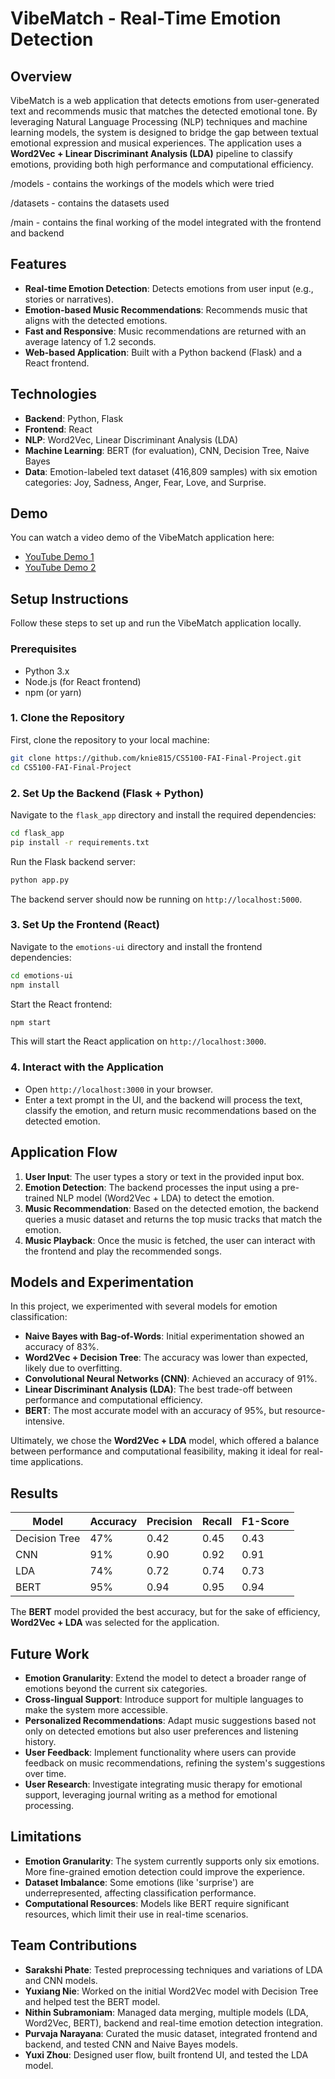 # VibeMatch - Real-Time Emotion Detection

## Overview
VibeMatch is a web application that detects emotions from user-generated text and recommends music that matches the detected emotional tone. By leveraging Natural Language Processing (NLP) techniques and machine learning models, the system is designed to bridge the gap between textual emotional expression and musical experiences. The application uses a **Word2Vec + Linear Discriminant Analysis (LDA)** pipeline to classify emotions, providing both high performance and computational efficiency.

/models - contains the workings of the models which were tried

/datasets - contains the datasets used

/main - contains the final working of the model integrated with the frontend and backend

## Features
- **Real-time Emotion Detection**: Detects emotions from user input (e.g., stories or narratives).
- **Emotion-based Music Recommendations**: Recommends music that aligns with the detected emotions.
- **Fast and Responsive**: Music recommendations are returned with an average latency of 1.2 seconds.
- **Web-based Application**: Built with a Python backend (Flask) and a React frontend.

## Technologies
- **Backend**: Python, Flask
- **Frontend**: React
- **NLP**: Word2Vec, Linear Discriminant Analysis (LDA)
- **Machine Learning**: BERT (for evaluation), CNN, Decision Tree, Naive Bayes
- **Data**: Emotion-labeled text dataset (416,809 samples) with six emotion categories: Joy, Sadness, Anger, Fear, Love, and Surprise.

## Demo
You can watch a video demo of the VibeMatch application here:  
- [YouTube Demo 1](https://www.youtube.com/watch?v=kVTiYsABm4o&t=1s)
- [YouTube Demo 2](https://www.youtube.com/watch?v=0ESAUNm3Ia8)

## Setup Instructions

Follow these steps to set up and run the VibeMatch application locally.

### Prerequisites
- Python 3.x
- Node.js (for React frontend)
- npm (or yarn)

### 1. Clone the Repository
First, clone the repository to your local machine:
```bash
git clone https://github.com/knie815/CS5100-FAI-Final-Project.git
cd CS5100-FAI-Final-Project
```

### 2. Set Up the Backend (Flask + Python)
Navigate to the `flask_app` directory and install the required dependencies:
```bash
cd flask_app
pip install -r requirements.txt
```
Run the Flask backend server:
```bash
python app.py
```
The backend server should now be running on `http://localhost:5000`.

### 3. Set Up the Frontend (React)
Navigate to the `emotions-ui` directory and install the frontend dependencies:
```bash
cd emotions-ui
npm install
```
Start the React frontend:
```bash
npm start
```
This will start the React application on `http://localhost:3000`.

### 4. Interact with the Application
- Open `http://localhost:3000` in your browser.
- Enter a text prompt in the UI, and the backend will process the text, classify the emotion, and return music recommendations based on the detected emotion.

## Application Flow

1. **User Input**: The user types a story or text in the provided input box.
2. **Emotion Detection**: The backend processes the input using a pre-trained NLP model (Word2Vec + LDA) to detect the emotion.
3. **Music Recommendation**: Based on the detected emotion, the backend queries a music dataset and returns the top music tracks that match the emotion.
4. **Music Playback**: Once the music is fetched, the user can interact with the frontend and play the recommended songs.

## Models and Experimentation
In this project, we experimented with several models for emotion classification:
- **Naive Bayes with Bag-of-Words**: Initial experimentation showed an accuracy of 83%.
- **Word2Vec + Decision Tree**: The accuracy was lower than expected, likely due to overfitting.
- **Convolutional Neural Networks (CNN)**: Achieved an accuracy of 91%.
- **Linear Discriminant Analysis (LDA)**: The best trade-off between performance and computational efficiency.
- **BERT**: The most accurate model with an accuracy of 95%, but resource-intensive.

Ultimately, we chose the **Word2Vec + LDA** model, which offered a balance between performance and computational feasibility, making it ideal for real-time applications.

## Results

| Model              | Accuracy | Precision | Recall | F1-Score |
|--------------------|----------|-----------|--------|----------|
| Decision Tree      | 47%      | 0.42      | 0.45   | 0.43     |
| CNN                | 91%      | 0.90      | 0.92   | 0.91     |
| LDA                | 74%      | 0.72      | 0.74   | 0.73     |
| BERT               | 95%      | 0.94      | 0.95   | 0.94     |

The **BERT** model provided the best accuracy, but for the sake of efficiency, **Word2Vec + LDA** was selected for the application.

## Future Work
- **Emotion Granularity**: Extend the model to detect a broader range of emotions beyond the current six categories.
- **Cross-lingual Support**: Introduce support for multiple languages to make the system more accessible.
- **Personalized Recommendations**: Adapt music suggestions based not only on detected emotions but also user preferences and listening history.
- **User Feedback**: Implement functionality where users can provide feedback on music recommendations, refining the system's suggestions over time.
- **User Research**: Investigate integrating music therapy for emotional support, leveraging journal writing as a method for emotional processing.

## Limitations
- **Emotion Granularity**: The system currently supports only six emotions. More fine-grained emotion detection could improve the experience.
- **Dataset Imbalance**: Some emotions (like 'surprise') are underrepresented, affecting classification performance.
- **Computational Resources**: Models like BERT require significant resources, which limit their use in real-time scenarios.

## Team Contributions
- **Sarakshi Phate**: Tested preprocessing techniques and variations of LDA and CNN models.
- **Yuxiang Nie**: Worked on the initial Word2Vec model with Decision Tree and helped test the BERT model.
- **Nithin Subramoniam**: Managed data merging, multiple models (LDA, Word2Vec, BERT), backend and real-time emotion detection integration.
- **Purvaja Narayana**: Curated the music dataset, integrated frontend and backend, and tested CNN and Naive Bayes models.
- **Yuxi Zhou**: Designed user flow, built frontend UI, and tested the LDA model.



